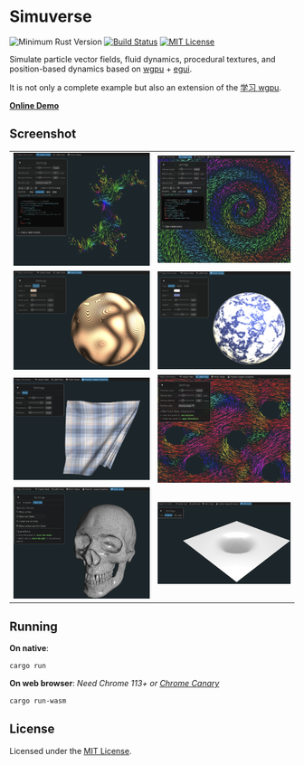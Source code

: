 # Simuverse

![Minimum Rust Version](https://img.shields.io/badge/min%20rust-1.79-green.svg)
[![Build Status](https://github.com/jinleili/simuverse/workflows/CI/badge.svg?branch=main)](https://github.com/jinleili/simuverse/actions)
[![MIT License](https://img.shields.io/badge/license-MIT-blue.svg)](https://github.com/jinleili/simuverse#license)

Simulate particle vector fields, fluid dynamics, procedural textures, and position-based dynamics based on [wgpu](https://github.com/gfx-rs/wgpu) + [egui](https://github.com/emilk/egui).

It is not only a complete example but also an extension of the [学习 wgpu](https://github.com/jinleili/learn-wgpu-zh).

**[Online Demo](https://jinleili.github.io/learn-wgpu-zh/simuverse)**

## Screenshot

|                                         |                                            |
| --------------------------------------- | ------------------------------------------ |
| ![Julia Set](screenshots/julia_set.png) | ![Spirl](screenshots/spirl.png)            |
| ![Wood](screenshots/wood.png)           | ![Marble](screenshots/marble.png)          |
| ![PBD Cloth](screenshots/cloth.png)     | ![LBM Fluid](screenshots/lbm.png)          |
| ![Load .obj](screenshots/obj.png)       | ![B-Spline animation](screenshots/bsp.png) |

## Running

**On native**:

```sh
cargo run
```

**On web browser**:
_Need Chrome 113+ or [Chrome Canary](https://jinleili.github.io/learn-wgpu-zh/#如何开启浏览器-webgpu-试验功能)_

```sh
cargo run-wasm
```

## License

Licensed under the [MIT License](https://github.com/jinleili/simuverse/blob/main/LICENSE.MIT).
